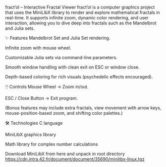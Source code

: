 fract’ol – Interactive Fractal Viewer
fract’ol is a computer graphics project that uses the MiniLibX library to render and explore mathematical fractals in real-time.
It supports infinite zoom, dynamic color rendering, and user interaction, allowing you to dive deep into fractals such as the Mandelbrot and Julia sets.

✨ Features
Mandelbrot Set and Julia Set rendering.

Infinite zoom with mouse wheel.

Customizable Julia sets via command-line parameters.

Smooth window handling with clean exit on ESC or window close.

Depth-based coloring for rich visuals (psychedelic effects encouraged).

🖱️ Controls
Mouse Wheel → Zoom in/out.

ESC / Close Button → Exit program.

(Bonus features may include extra fractals, view movement with arrow keys, mouse-position-based zoom, and shifting color palettes.)

🛠️ Technologies
C language

MiniLibX graphics library

Math library for complex number calculations

Download MiniLibX from here and unpack in root directory 
https://cdn.intra.42.fr/document/document/35690/minilibx-linux.tgz
